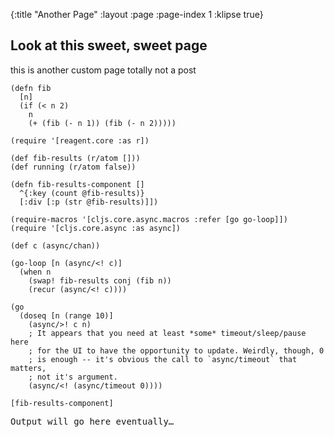 {:title "Another Page"
 :layout :page
 :page-index 1
 :klipse true}

## Look at this sweet, sweet page

this is another custom page
totally not a post

```klipse-cljs
(defn fib
  [n]
  (if (< n 2)
    n
    (+ (fib (- n 1)) (fib (- n 2)))))
```

```klipse-cljs
(require '[reagent.core :as r])
```

```klipse-cljs
(def fib-results (r/atom []))
(def running (r/atom false))

(defn fib-results-component []
  ^{:key (count @fib-results)}
  [:div [:p (str @fib-results)]])
```

```klipse-cljs
(require-macros '[cljs.core.async.macros :refer [go go-loop]])
(require '[cljs.core.async :as async])

(def c (async/chan))

(go-loop [n (async/<! c)]
  (when n
    (swap! fib-results conj (fib n))
    (recur (async/<! c))))

(go
  (doseq [n (range 10)]
    (async/>! c n)
    ; It appears that you need at least *some* timeout/sleep/pause here
    ; for the UI to have the opportunity to update. Weirdly, though, 0
    ; is enough -- it's obvious the call to `async/timeout` that matters,
    ; not it's argument.
    (async/<! (async/timeout 0))))
```

```klipse-reagent
[fib-results-component]
```

<div>
  <pre id="run-output">Output will go here eventually…</pre>
</div>
